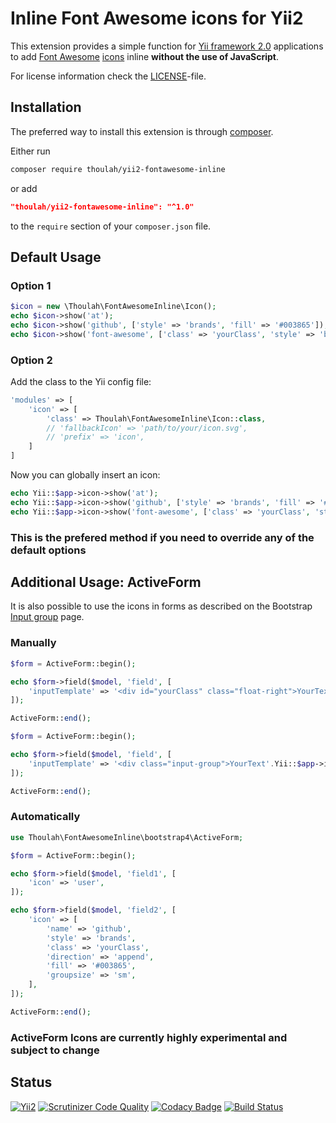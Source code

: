 # Inline Font Awesome icons for Yii2

This extension provides a simple function for [Yii framework 2.0](http://www.yiiframework.com/) applications to add
[Font Awesome](https://fontawesome.com/) [icons](https://fontawesome.com/icons) inline **without the use of JavaScript**.

For license information check the [LICENSE](https://github.com/Thoulah/yii2-fontawesome-inline/blob/master/LICENSE)-file.

## Installation

The preferred way to install this extension is through [composer](https://getcomposer.org/).

Either run

```bash
composer require thoulah/yii2-fontawesome-inline
```

or add

```json
"thoulah/yii2-fontawesome-inline": "^1.0"
```

to the `require` section of your `composer.json` file.

## Default Usage

### Option 1

```php
$icon = new \Thoulah\FontAwesomeInline\Icon();
echo $icon->show('at');
echo $icon->show('github', ['style' => 'brands', 'fill' => '#003865']);
echo $icon->show('font-awesome', ['class' => 'yourClass', 'style' => 'brands']);
```

### Option 2

Add the class to the Yii config file:
```php
'modules' => [
	'icon' => [
		'class' => Thoulah\FontAwesomeInline\Icon::class,
		// 'fallbackIcon' => 'path/to/your/icon.svg',
		// 'prefix' => 'icon',
	]
]
```

Now you can globally insert an icon:
```php
echo Yii::$app->icon->show('at');
echo Yii::$app->icon->show('github', ['style' => 'brands', 'fill' => '#003865']);
echo Yii::$app->icon->show('font-awesome', ['class' => 'yourClass', 'style' => 'brands']);
```

### This is the prefered method if you need to override any of the default options

## Additional Usage: ActiveForm

It is also possible to use the icons in forms as described on the Bootstrap [Input group](https://getbootstrap.com/docs/4.3/components/input-group/) page.

### Manually
```php
$form = ActiveForm::begin();

echo $form->field($model, 'field', [
	'inputTemplate' => '<div id="yourClass" class="float-right">YourText</div>'.Yii::$app->icon->activeFieldAddon('font-awesome', ['style' => 'brands']),
]);

ActiveForm::end();
```
```php
$form = ActiveForm::begin();

echo $form->field($model, 'field', [
	'inputTemplate' => '<div class="input-group">YourText'.Yii::$app->icon->activeFieldIcon('font-awesome', ['style' => 'brands']).'{input}</div>',
]);

ActiveForm::end();
```

### Automatically
```php
use Thoulah\FontAwesomeInline\bootstrap4\ActiveForm;

$form = ActiveForm::begin();

echo $form->field($model, 'field1', [
	'icon' => 'user',
]);

echo $form->field($model, 'field2', [
	'icon' => [
		'name' => 'github',
		'style' => 'brands',
		'class' => 'yourClass',
		'direction' => 'append',
		'fill' => '#003865',
		'groupsize' => 'sm',
	],
]);

ActiveForm::end();
```

### ActiveForm Icons are currently highly experimental and subject to change

## Status

[![Yii2](https://img.shields.io/badge/Powered_by-Yii_Framework-brightgreen.svg)](https://www.yiiframework.com/)
[![Scrutinizer Code Quality](https://scrutinizer-ci.com/g/Thoulah/yii2-fontawesome-inline/badges/quality-score.png?b=master)](https://scrutinizer-ci.com/g/Thoulah/yii2-fontawesome-inline/?branch=master)
[![Codacy Badge](https://api.codacy.com/project/badge/Grade/77359b0ae813411895da7d33bb009bf0)](https://www.codacy.com/app/Thoulah/yii2-fontawesome-inline?utm_source=github.com&amp;utm_medium=referral&amp;utm_content=Thoulah/yii2-fontawesome-inline&amp;utm_campaign=Badge_Grade)
[![Build Status](https://travis-ci.com/Thoulah/yii2-fontawesome-inline.svg?branch=master)](https://travis-ci.com/Thoulah/yii2-fontawesome-inline)
